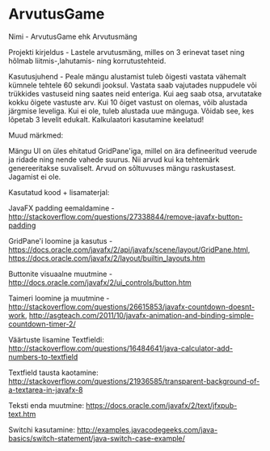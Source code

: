 # ArvutusGame
Nimi - ArvutusGame ehk Arvutusmäng

Projekti kirjeldus - Lastele arvutusmäng, milles on 3 erinevat taset ning hõlmab liitmis-,lahutamis- ning korrutustehteid. 

Kasutusjuhend - Peale mängu alustamist tuleb õigesti vastata vähemalt kümnele tehtele 60 sekundi jooksul. Vastata saab vajutades nuppudele või trükkides vastuseid ning saates neid enteriga. Kui aeg saab otsa, arvutatake kokku õigete vastuste arv. Kui 10 õiget vastust on olemas, võib alustada järgmise leveliga. Kui ei ole, tuleb alustada uue mänguga. Võidab see, kes lõpetab 3 levelit edukalt. Kalkulaatori kasutamine keelatud!

Muud märkmed:

Mängu UI on üles ehitatud GridPane'iga, millel on ära defineeritud veerude ja ridade ning nende vahede suurus. Nii arvud kui ka tehtemärk genereeritakse suvaliselt. Arvud on sõltuvuses mängu raskustasest. Jagamist ei ole. 

Kasutatud kood + lisamaterjal:

JavaFX padding eemaldamine - http://stackoverflow.com/questions/27338844/remove-javafx-button-padding

GridPane'i loomine ja kasutus - https://docs.oracle.com/javafx/2/api/javafx/scene/layout/GridPane.html, https://docs.oracle.com/javafx/2/layout/builtin_layouts.htm

Buttonite visuaalne muutmine - http://docs.oracle.com/javafx/2/ui_controls/button.htm

Taimeri loomine ja muutmine - http://stackoverflow.com/questions/26615853/javafx-countdown-doesnt-work, http://asgteach.com/2011/10/javafx-animation-and-binding-simple-countdown-timer-2/

Väärtuste lisamine Textfieldi: http://stackoverflow.com/questions/16484641/java-calculator-add-numbers-to-textfield

Textfield tausta kaotamine: http://stackoverflow.com/questions/21936585/transparent-background-of-a-textarea-in-javafx-8

Teksti enda muutmine: https://docs.oracle.com/javafx/2/text/jfxpub-text.htm

Switchi kasutamine: http://examples.javacodegeeks.com/java-basics/switch-statement/java-switch-case-example/

